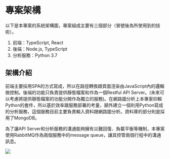 # 專案架構

以下是本專案的系統架構圖，專案組成主要有三個部分（冒號後為所使用到的技術）。

1. 前端：TypeScript, React
2. 後端：Node.js, TypeScript
3. 分析服務：Python 3.7

## 架構介紹

前端主要採用SPA的方式寫成，所以在路徑轉換跟頁面渲染由JavaScript內的邏輯做控制。後端的功能只負責提供靜態檔案和作為一個Restful API Server。(未來可以考慮將提供靜態檔案的功能分開作為獨立的服務)。在網路圖分析上本專案仰賴Python的套件，所以基於效率跟服務部署的考量，額外建立一個利用Python寫成的分析服務，這個服務目前主要負責輸入資料跟網路圖分析。資料庫的部分則是採用了MongoDB。
    
為了讓API Server和分析服務的溝通能夠擁有災難回復、負載平衡等機制，本專案使用RabbitMQ作為兩個服務中的message queue，讓其控管兩個行程中的溝通訊息。


![](https://i.imgur.com/sKPxHuC.png)